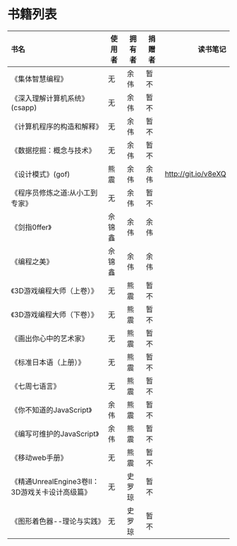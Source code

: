 # 书籍列表



| 书名                            | 使用者 | 拥有者 | 捐赠者 |            读书笔记 |
|:--------------------------------|--------|--------|--------|--------------------:|
| 《集体智慧编程》                |     无 | 余伟   | 暂不   |                     |
| 《深入理解计算机系统》(csapp)   |     无 | 余伟   | 暂不   |                     |
| 《计算机程序的构造和解释》      |     无 | 余伟   | 暂不   |                     |
| 《数据挖掘：概念与技术》        |     无 | 余伟   | 暂不   |                     |
| 《设计模式》(gof)               |   熊震 | 余伟   | 余伟   | http://git.io/v8eXQ|
| 《程序员修炼之道:从小工到专家》 |     无 | 余伟   | 暂不   |                     |
| 《剑指0ffer》                   | 佘锦鑫 | 余伟   | 余伟   |                     |
| 《编程之美》                    | 佘锦鑫 | 余伟   | 余伟   |                     |
| 《3D游戏编程大师（上卷）》      |     无 | 熊震   | 暂不   |                     |
| 《3D游戏编程大师（下卷）》      |     无 | 熊震   | 暂不   |                     |
| 《画出你心中的艺术家》          |     无 | 熊震   | 暂不   |                     |
| 《标准日本语（上册）》          |     无 | 熊震   | 暂不   |                     |
| 《七周七语言》                  |     无 | 熊震   | 暂不   |                     |
| 《你不知道的JavaScript》        |   余伟 | 熊震   | 暂不   |                     |
| 《编写可维护的JavaScript》      |   余伟 | 熊震   | 暂不   |                     |
| 《移动web手册》                 |     无 | 熊震   | 暂不   |                     |
| 《精通UnrealEngine3卷II：3D游戏关卡设计高级篇》                 |     无 | 史罗琼   | 暂不   |                     |
| 《图形着色器--理论与实践》                 |     无 | 史罗琼   | 暂不   |                     |
